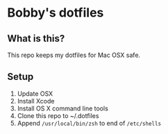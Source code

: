 # Bobby's dotfiles
## What is this?
This repo keeps my dotfiles for Mac OSX safe.

## Setup
1. Update OSX
2. Install Xcode
3. Install OS X command line tools
4. Clone this repo to ~/.dotfiles
5. Append `/usr/local/bin/zsh` to end of `/etc/shells`

